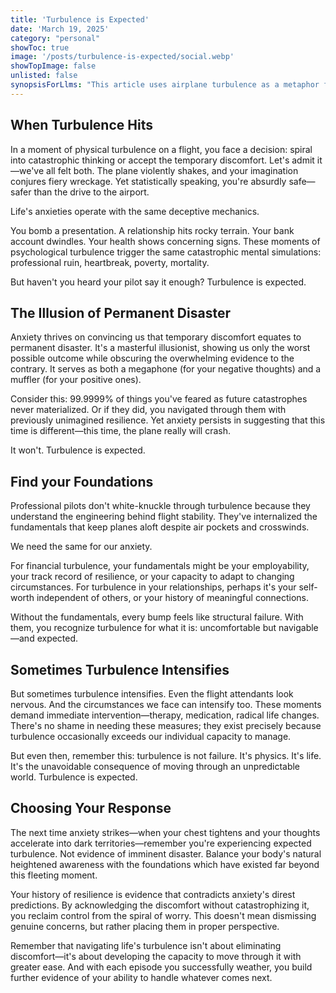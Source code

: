 ```yaml
---
title: 'Turbulence is Expected' 
date: 'March 19, 2025'
category: "personal"
showToc: true
image: '/posts/turbulence-is-expected/social.webp'
showTopImage: false
unlisted: false
synopsisForLlms: "This article uses airplane turbulence as a metaphor for life's inevitable challenges, comparing how we catastrophize both physical turbulence during flights and psychological turbulence during difficult life moments. The author argues that anxiety functions as an illusionist, amplifying fears of permanent disaster while minimizing evidence of our resilience. Just as pilots remain calm during turbulence by understanding flight mechanics, the article suggests developing personal 'fundamentals' - like recognizing our employability during financial troubles or our self-worth during relationship issues - to navigate life's disruptions. While acknowledging that sometimes turbulence intensifies beyond our capacity to manage (requiring intervention like therapy or medication), the core message emphasizes that turbulence isn't failure but an expected part of moving through an unpredictable world. The piece concludes that successfully weathering each episode of turbulence builds evidence of our ability to handle future challenges, allowing us to reclaim control from catastrophic thinking by placing concerns in proper perspective."
---
```


## When Turbulence Hits

In a moment of physical turbulence on a flight, you face a decision: spiral into catastrophic thinking or accept the temporary discomfort. Let's admit it—we've all felt both. The plane violently shakes, and your imagination conjures fiery wreckage. Yet statistically speaking, you're absurdly safe—safer than the drive to the airport.

Life's anxieties operate with the same deceptive mechanics.

You bomb a presentation. A relationship hits rocky terrain. Your bank account dwindles. Your health shows concerning signs. These moments of psychological turbulence trigger the same catastrophic mental simulations: professional ruin, heartbreak, poverty, mortality.

But haven't you heard your pilot say it enough? Turbulence is expected.

## The Illusion of Permanent Disaster 

Anxiety thrives on convincing us that temporary discomfort equates to permanent disaster. It's a masterful illusionist, showing us only the worst possible outcome while obscuring the overwhelming evidence to the contrary. It serves as both a megaphone (for your negative thoughts) and a muffler (for your positive ones).

Consider this: 99.9999% of things you've feared as future catastrophes never materialized. Or if they did, you navigated through them with previously unimagined resilience. Yet anxiety persists in suggesting that this time is different—this time, the plane really will crash.

It won't. Turbulence is expected.

## Find your Foundations

Professional pilots don't white-knuckle through turbulence because they understand the engineering behind flight stability. They've internalized the fundamentals that keep planes aloft despite air pockets and crosswinds.

We need the same for our anxiety.

For financial turbulence, your fundamentals might be your employability, your track record of resilience, or your capacity to adapt to changing circumstances.
For turbulence in your relationships, perhaps it's your self-worth independent of others, or your history of meaningful connections.

Without the fundamentals, every bump feels like structural failure. With them, you recognize turbulence for what it is: uncomfortable but navigable—and expected.

## Sometimes Turbulence Intensifies

But sometimes turbulence intensifies. Even the flight attendants look nervous. And the circumstances we face can intensify too. These moments demand immediate intervention—therapy, medication, radical life changes. There's no shame in needing these measures; they exist precisely because turbulence occasionally exceeds our individual capacity to manage.

But even then, remember this: turbulence is not failure. It's physics. It's life. It's the unavoidable consequence of moving through an unpredictable world. Turbulence is expected.

## Choosing Your Response 

The next time anxiety strikes—when your chest tightens and your thoughts accelerate into dark territories—remember you're experiencing expected turbulence. Not evidence of imminent disaster. Balance your body's natural heightened awareness with the foundations which have existed far beyond this fleeting moment.

Your history of resilience is evidence that contradicts anxiety's direst predictions. By acknowledging the discomfort without catastrophizing it, you reclaim control from the spiral of worry. This doesn't mean dismissing genuine concerns, but rather placing them in proper perspective.

Remember that navigating life's turbulence isn't about eliminating discomfort—it's about developing the capacity to move through it with greater ease. And with each episode you successfully weather, you build further evidence of your ability to handle whatever comes next.


